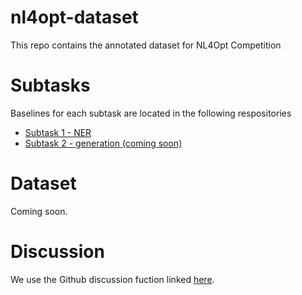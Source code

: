 # nl4opt-dataset
This repo contains the annotated dataset for NL4Opt Competition
# Subtasks
Baselines for each subtask are located in the following respositories
- [Subtask 1 - NER](https://github.com/nl4opt/nl4opt-subtask1-baseline)
- [Subtask 2 - generation (coming soon)](https://github.com/nl4opt/nl4opt-subtask2-baseline)

# Dataset
Coming soon.

# Discussion
We use the Github discussion fuction linked [here](https://github.com/nl4opt/nl4opt-competition/discussions).
